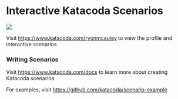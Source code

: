 # Interactive Katacoda Scenarios

[![](http://shields.katacoda.com/katacoda/ryonmcauley/count.svg)](https://www.katacoda.com/ryonmcauley "Get your profile on Katacoda.com")

Visit https://www.katacoda.com/ryonmcauley to view the profile and interactive scenarios

### Writing Scenarios
Visit https://www.katacoda.com/docs to learn more about creating Katacoda scenarios

For examples, visit https://github.com/katacoda/scenario-example
